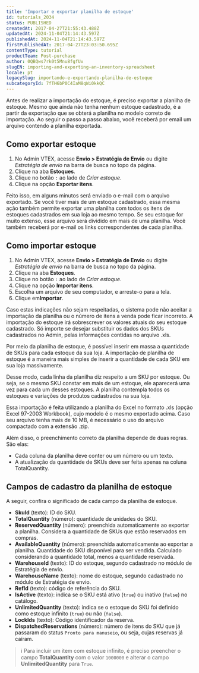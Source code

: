 ```yaml
---
title: 'Importar e exportar planilha de estoque'
id: tutorials_2034
status: PUBLISHED
createdAt: 2017-04-27T21:55:43.488Z
updatedAt: 2024-11-04T21:14:43.597Z
publishedAt: 2024-11-04T21:14:43.597Z
firstPublishedAt: 2017-04-27T23:03:50.695Z
contentType: tutorial
productTeam: Post-purchase
author: 0QBQws7rk0t5Mnu8fgfUv
slugEN: importing-and-exporting-an-inventory-spreadsheet
locale: pt
legacySlug: importando-e-exportando-planilha-de-estoque
subcategoryId: 7fTH6bP0C4IaM8qWi0kkQC
---
```


Antes de realizar a importação do estoque, é preciso exportar a planilha de estoque. Mesmo que ainda não tenha nenhum estoque cadastrado, é a partir da exportação que se obterá a planilha no modelo correto de importação. Ao seguir o passo a passo abaixo, você receberá por email um arquivo contendo a planilha exportada.

## Como exportar estoque

1. No Admin VTEX, acesse **Envio > Estratégia de Envio** ou digite *Estratégia de envio* na barra de busca no topo da página.    
2. Clique na aba **Estoques**.
3. Clique no botão `:` ao lado de *Criar estoque*.
4. Clique na opção **Exportar itens**.

Feito isso, em alguns minutos será enviado o e-mail com o arquivo exportado.
Se você tiver mais de um estoque cadastrado, essa mesma ação também permite exportar uma planilha com todos os itens de estoques cadastrados em sua loja ao mesmo tempo. Se seu estoque for muito extenso, esse arquivo será dividido em mais de uma planilha. Você também receberá por e-mail os links correspondentes de cada planilha.

## Como importar estoque

1. No Admin VTEX, acesse **Envio > Estratégia de Envio** ou digite *Estratégia de envio* na barra de busca no topo da página.   
2. Clique na aba **Estoques**.  
3. Clique no botão `:` ao lado de *Criar estoque*.  
4. Clique na opção **Importar itens**.  
5. Escolha um arquivo de seu computador, e arreste-o para a tela.   
6. Clique em**Importar**.  

<div class=”alert alert-warning”>
Caso estas indicações não sejam respeitadas, o sistema pode não aceitar a importação da planilha ou o número de itens a venda pode ficar incorreto.
A importação do estoque irá sobrescrever os valores atuais do seu estoque cadastrado. Só importe se desejar substituir os dados dos SKUs cadastrados no Admin, pelas informações contidas no arquivo .xls.
</div>

Por meio da planilha de estoque, é possível inserir em massa a quantidade de SKUs para cada estoque da sua loja. A importação de planilha de estoque é a maneira mais simples de inserir a quantidade de cada SKU em sua loja massivamente.  

Desse modo, cada linha da planilha diz respeito a um SKU por estoque. Ou seja, se o mesmo SKU constar em mais de um estoque, ele aparecerá uma vez para cada um desses estoques.  A planilha contempla todos os estoques e variações de produtos cadastrados na sua loja.

Essa importação é feita utilizando a planilha do Excel no formato .xls (opção Excel 97-2003 Workbook), cujo modelo é o mesmo exportado acima. Caso seu arquivo tenha mais de 10 MB, é necessário o uso do arquivo compactado com a extensão .zip.

Além disso, o preenchimento correto da planilha depende de duas regras. São elas:

- Cada coluna da planilha deve conter ou um número ou um texto.
- A atualização da quantidade de SKUs deve ser feita apenas na coluna TotalQuantity.

## Campos de cadastro da planilha de estoque

A seguir, confira o significado de cada campo da planilha de estoque.

- **SkuId** (texto): ID do SKU.  
- **TotalQuantity** (número): quantidade de unidades do SKU.  
- **ReservedQuantity** (número): preenchida automaticamente ao exportar a planilha. Considera a quantidade de SKUs que estão reservados em compras.   
- **AvailableQuantity** (número): preenchida automaticamente ao exportar a planilha. Quantidade do SKU disponível para ser vendida. Calculado considerando a quantidade total, menos a quantidade reservada.  
- **WarehouseId** (texto): ID do estoque, segundo cadastrado no módulo de Estratégia de envio.  
- **WarehouseName** (texto): nome do estoque, segundo cadastrado no módulo de Estratégia de envio.  
- **RefId** (texto): código de referência do SKU.  
- **IsActive** (texto): indica se o SKU está ativo (`true`) ou inativo (`false`) no catálogo.  
- **UnlimitedQuantity** (texto): indica se o estoque do SKU foi definido como estoque infinito (`true`) ou não (`false`).  
- **LockIds** (texto): Código identificador da reserva.  
- **DispatchedReservations** (número): número de itens do SKU que já passaram do status `Pronto para manuseio`, ou seja, cujas reservas já caíram.  

>ℹ️ Para incluir um item com estoque infinito, é preciso preencher o campo **TotalQuantity** com o valor `1000000` e alterar o campo **UnlimitedQuantity** para `True`.
